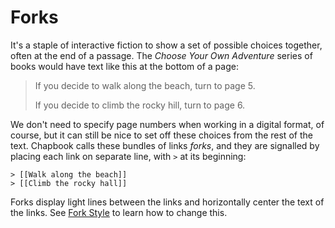 # Forks

It's a staple of interactive fiction to show a set of possible choices together, often at the end of a passage. The _Choose Your Own Adventure_ series of books would have text like this at the bottom of a page:

> If you decide to walk along the beach, turn to page 5.
>
> If you decide to climb the rocky hill, turn to page 6.

We don't need to specify page numbers when working in a digital format, of course, but it can still be nice to set off these choices from the rest of the text. Chapbook calls these bundles of links _forks_, and they are signalled by placing each link on separate line, with `>` at its beginning:

```
> [[Walk along the beach]]
> [[Climb the rocky hall]]
```

Forks display light lines between the links and horizontally center the text of the links. See [Fork Style][fork-style] to learn how to change this.


[fork-style]: ../customization/fork-style.md